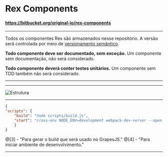# Rex Components
#### https://bitbucket.org/original-io/rex-components

---

Todos os componentes Rex são armazenados nesse repositório. A versão será controlada por meio de [versionamento semântico](https://semver.org/lang/pt-BR/).

**Todo componente deve ser documentado, sem exceção.** Um componente sem documentação, não será considerado.

**Todo componente deverá conter testes unitários.** Um componente sem TDD também não será considerado.

---



---

![Estrutura](http://github.com/alvimm/rex-components/blob/master/assets/print1.png?raw=true)

---

```json
{
"scripts": {
    "build": "node scripts/build.js",
    "start": "cross-env NODE_ENV=development webpack-dev-server --open --config ./webpack.config.js"
    }
}
```
@[3] - "Para gerar o build que será usado no GrapesJS."
@[4] - "Para iniciar ambiente de desenvolvimento."

---